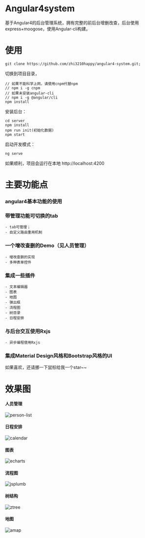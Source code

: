 # Angular4system

基于Angular4的后台管理系统，拥有完整的前后台增删改查，后台使用express+moogose，使用Angular-cli构建。

# 使用

```
git clone https://github.com/zhi3210happy/angular4-system.git;
```
切换到项目目录，

```
// 如果不能科学上网，请使用cnpm代替npm
// npm i -g cnpm
// 如果未安装angular-cli
// npm i -g @angular/cli
npm install 
```
安装后台：
```
cd server
npm install
npm run init(初始化数据)
npm start
```
启动开发模式：
```
ng serve
```

如果顺利，项目会运行在本地 http://localhost:4200

# 主要功能点

### angular4基本功能的使用
### 带管理功能可切换的tab
    - tab可管理；
    - 自定义路由重用机制
### 一个增改查删的Demo（见人员管理）
    - 增改查删的实现
    - 多种表单控件
### 集成一些插件
    - 文本编辑器
    - 图表
    - 地图
    - 弹出框
    - 流程图
    - 树目录
    - 日程安排
### 与后台交互使用Rxjs
    - 异步编程使用Rxjs
### 集成Material Design风格和Bootstrap风格的UI

如果喜欢，还请挪一下鼠标给我一个star~~

# 效果图


#### 人员管理
![person-list](https://github.com/zhi3210happy/angular4-system/blob/master/src/jietu.png)

#### 日程安排
![calendar](https://github.com/zhi3210happy/angular4-system/blob/master/src/jietu.png)

#### 图表
![echarts](https://github.com/zhi3210happy/angular4-system/blob/master/src/jietu1.png)

#### 流程图
![jsplumb](https://github.com/zhi3210happy/angular4-system/blob/master/src/jietu2.png)

#### 树结构
![ztree](https://github.com/zhi3210happy/angular4-system/blob/master/src/jietu3.png)

#### 地图
![amap](https://github.com/zhi3210happy/angular4-system/blob/master/src/jietu4.png)





